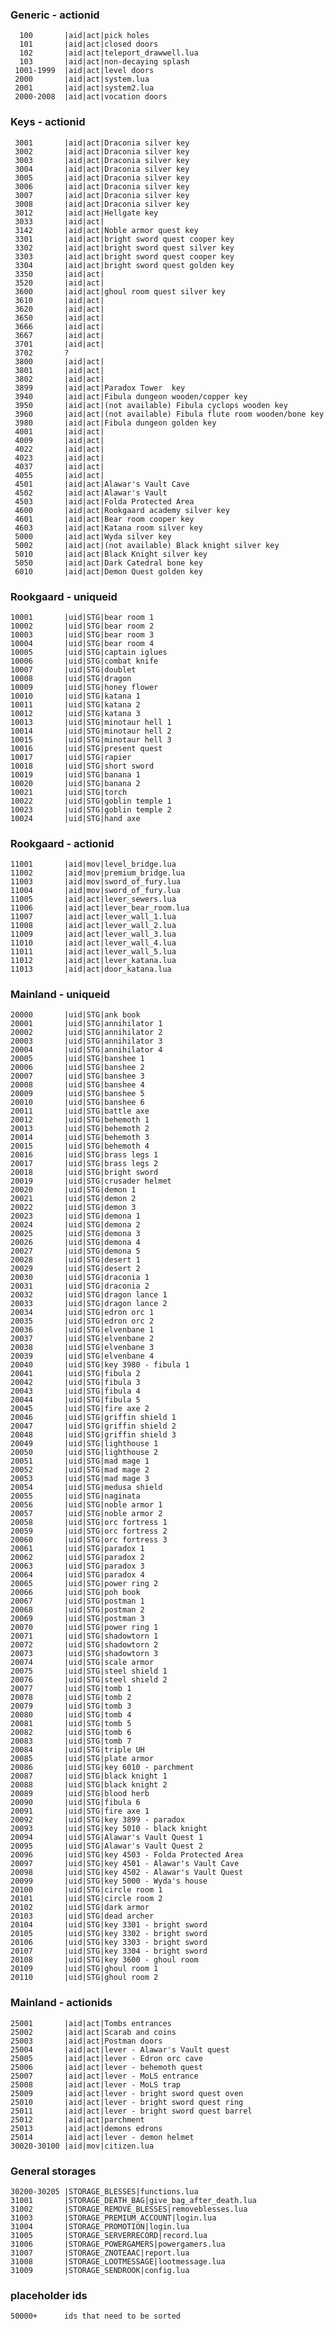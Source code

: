 ### Generic - actionid
	  100		|aid|act|pick holes
	  101		|aid|act|closed doors
	  102		|aid|act|teleport_drawwell.lua
	  103		|aid|act|non-decaying splash
	 1001-1999	|aid|act|level doors
	 2000		|aid|act|system.lua
	 2001		|aid|act|system2.lua
	 2000-2008	|aid|act|vocation doors
### Keys - actionid
	 3001		|aid|act|Draconia silver key
	 3002		|aid|act|Draconia silver key
	 3003		|aid|act|Draconia silver key
	 3004		|aid|act|Draconia silver key
	 3005		|aid|act|Draconia silver key
	 3006		|aid|act|Draconia silver key
	 3007		|aid|act|Draconia silver key
	 3008		|aid|act|Draconia silver key
	 3012		|aid|act|Hellgate key
	 3033		|aid|act|
	 3142		|aid|act|Noble armor quest key
	 3301		|aid|act|bright sword quest cooper key
	 3302		|aid|act|bright sword quest silver key
	 3303		|aid|act|bright sword quest cooper key
	 3304		|aid|act|bright sword quest golden key
	 3350		|aid|act|
	 3520		|aid|act|
	 3600		|aid|act|ghoul room quest silver key
	 3610		|aid|act|
	 3620		|aid|act|
	 3650		|aid|act|
	 3666		|aid|act|
	 3667		|aid|act|
	 3701		|aid|act|
	 3702		?
	 3800		|aid|act|
	 3801		|aid|act|
	 3802		|aid|act|
	 3899		|aid|act|Paradox Tower  key
	 3940		|aid|act|Fibula dungeon wooden/copper key
	 3950		|aid|act|(not available) Fibula cyclops wooden key
 	 3960		|aid|act|(not available) Fibula flute room wooden/bone key
	 3980		|aid|act|Fibula dungeon golden key
	 4001		|aid|act|
	 4009		|aid|act|
	 4022		|aid|act|
	 4023		|aid|act|
	 4037		|aid|act|
	 4055		|aid|act|
	 4501		|aid|act|Alawar's Vault Cave
	 4502		|aid|act|Alawar's Vault
	 4503		|aid|act|Folda Protected Area
	 4600		|aid|act|Rookgaard academy silver key
	 4601		|aid|act|Bear room cooper key
	 4603		|aid|act|Katana room silver key
	 5000		|aid|act|Wyda silver key
	 5002		|aid|act|(not available) Black knight silver key
	 5010		|aid|act|Black Knight silver key
	 5050		|aid|act|Dark Catedral bone key
	 6010		|aid|act|Demon Quest golden key
### Rookgaard - uniqueid
	10001		|uid|STG|bear room 1
	10002		|uid|STG|bear room 2
	10003		|uid|STG|bear room 3
	10004		|uid|STG|bear room 4
	10005		|uid|STG|captain iglues
	10006		|uid|STG|combat knife
	10007		|uid|STG|doublet
	10008		|uid|STG|dragon
	10009		|uid|STG|honey flower
	10010		|uid|STG|katana 1
	10011		|uid|STG|katana 2
	10012		|uid|STG|katana 3
	10013		|uid|STG|minotaur hell 1
	10014		|uid|STG|minotaur hell 2
	10015		|uid|STG|minotaur hell 3
	10016		|uid|STG|present quest
	10017		|uid|STG|rapier
	10018		|uid|STG|short sword
	10019		|uid|STG|banana 1
	10020		|uid|STG|banana 2
	10021		|uid|STG|torch
	10022		|uid|STG|goblin temple 1
	10023		|uid|STG|goblin temple 2
	10024		|uid|STG|hand axe
### Rookgaard - actionid
	11001		|aid|mov|level_bridge.lua
	11002		|aid|mov|premium_bridge.lua
	11003		|aid|mov|sword_of_fury.lua
	11004		|aid|mov|sword_of_fury.lua
	11005		|aid|act|lever_sewers.lua
	11006		|aid|act|lever_bear_room.lua
	11007		|aid|act|lever_wall_1.lua
	11008		|aid|act|lever_wall_2.lua
	11009		|aid|act|lever_wall_3.lua
	11010		|aid|act|lever_wall_4.lua
	11011		|aid|act|lever_wall_5.lua
 	11012		|aid|act|lever_katana.lua
	11013		|aid|act|door_katana.lua
### Mainland - uniqueid
	20000		|uid|STG|ank book
	20001		|uid|STG|annihilator 1
	20002		|uid|STG|annihilator 2
	20003		|uid|STG|annihilator 3
	20004		|uid|STG|annihilator 4
	20005		|uid|STG|banshee 1
	20006		|uid|STG|banshee 2
	20007		|uid|STG|banshee 3
	20008		|uid|STG|banshee 4
	20009		|uid|STG|banshee 5
	20010		|uid|STG|banshee 6
	20011		|uid|STG|battle axe
	20012		|uid|STG|behemoth 1
	20013		|uid|STG|behemoth 2
	20014		|uid|STG|behemoth 3
	20015		|uid|STG|behemoth 4
	20016		|uid|STG|brass legs 1
	20017		|uid|STG|brass legs 2
	20018		|uid|STG|bright sword
	20019		|uid|STG|crusader helmet
	20020		|uid|STG|demon 1
	20021		|uid|STG|demon 2
	20022		|uid|STG|demon 3
	20023		|uid|STG|demona 1
	20024		|uid|STG|demona 2
	20025		|uid|STG|demona 3
	20026		|uid|STG|demona 4
	20027		|uid|STG|demona 5
	20028		|uid|STG|desert 1
	20029		|uid|STG|desert 2
	20030		|uid|STG|draconia 1
	20031		|uid|STG|draconia 2
	20032		|uid|STG|dragon lance 1
	20033		|uid|STG|dragon lance 2
	20034		|uid|STG|edron orc 1
	20035		|uid|STG|edron orc 2
	20036		|uid|STG|elvenbane 1
	20037		|uid|STG|elvenbane 2
	20038		|uid|STG|elvenbane 3
	20039		|uid|STG|elvenbane 4
	20040		|uid|STG|key 3980 - fibula 1
	20041		|uid|STG|fibula 2
	20042		|uid|STG|fibula 3
	20043		|uid|STG|fibula 4
	20044		|uid|STG|fibula 5
	20045		|uid|STG|fire axe 2
	20046		|uid|STG|griffin shield 1
	20047		|uid|STG|griffin shield 2
	20048		|uid|STG|griffin shield 3
	20049		|uid|STG|lighthouse 1
	20050		|uid|STG|lighthouse 2
	20051		|uid|STG|mad mage 1
	20052		|uid|STG|mad mage 2
	20053		|uid|STG|mad mage 3
	20054		|uid|STG|medusa shield
	20055		|uid|STG|naginata
	20056		|uid|STG|noble armor 1
	20057		|uid|STG|noble armor 2
	20058		|uid|STG|orc fortress 1
	20059		|uid|STG|orc fortress 2
	20060		|uid|STG|orc fortress 3
	20061		|uid|STG|paradox 1
	20062		|uid|STG|paradox 2
	20063		|uid|STG|paradox 3
	20064		|uid|STG|paradox 4
	20065		|uid|STG|power ring 2
	20066		|uid|STG|poh book
	20067		|uid|STG|postman 1
	20068		|uid|STG|postman 2
	20069		|uid|STG|postman 3
	20070		|uid|STG|power ring 1
	20071		|uid|STG|shadowtorn 1
	20072		|uid|STG|shadowtorn 2
	20073		|uid|STG|shadowtorn 3
	20074		|uid|STG|scale armor
	20075		|uid|STG|steel shield 1
	20076		|uid|STG|steel shield 2
	20077		|uid|STG|tomb 1
	20078		|uid|STG|tomb 2
	20079		|uid|STG|tomb 3
	20080		|uid|STG|tomb 4
	20081		|uid|STG|tomb 5
	20082		|uid|STG|tomb 6
	20083		|uid|STG|tomb 7
	20084		|uid|STG|triple UH
	20085		|uid|STG|plate armor
	20086		|uid|STG|key 6010 - parchment
	20087		|uid|STG|black knight 1
	20088		|uid|STG|black knight 2
	20089		|uid|STG|blood herb
	20090		|uid|STG|fibula 6
	20091		|uid|STG|fire axe 1
	20092		|uid|STG|key 3899 - paradox
	20093		|uid|STG|key 5010 - black knight
	20094		|uid|STG|Alawar's Vault Quest 1
	20095		|uid|STG|Alawar's Vault Quest 2
	20096		|uid|STG|key 4503 - Folda Protected Area
	20097		|uid|STG|key 4501 - Alawar's Vault Cave
	20098		|uid|STG|key 4502 - Alawar's Vault Quest
	20099		|uid|STG|key 5000 - Wyda's house
	20100		|uid|STG|circle room 1
	20101		|uid|STG|circle room 2
	20102		|uid|STG|dark armor
	20103		|uid|STG|dead archer
	20104		|uid|STG|key 3301 - bright sword
	20105		|uid|STG|key 3302 - bright sword
	20106		|uid|STG|key 3303 - bright sword
	20107		|uid|STG|key 3304 - bright sword
	20108		|uid|STG|key 3600 - ghoul room
	20109		|uid|STG|ghoul room 1
	20110		|uid|STG|ghoul room 2
### Mainland - actionids
	25001		|aid|act|Tombs entrances
	25002		|aid|act|Scarab and coins
	25003		|aid|act|Postman doors
	25004		|aid|act|lever - Alawar's Vault quest
	25005		|aid|act|lever - Edron orc cave
	25006		|aid|act|lever - behemoth quest
	25007		|aid|act|lever - MoLS entrance
	25008		|aid|act|lever - MoLS trap
	25009		|aid|act|lever - bright sword quest oven
	25010		|aid|act|lever - bright sword quest ring
	25011		|aid|act|lever - bright sword quest barrel
	25012		|aid|act|parchment
	25013		|aid|act|demons edrons
	25014		|aid|act|lever - demon helmet
	30020-30100	|aid|mov|citizen.lua
### General storages
	30200-30205	|STORAGE_BLESSES|functions.lua
	31001		|STORAGE_DEATH_BAG|give_bag_after_death.lua
	31002		|STORAGE_REMOVE_BLESSES|removeblesses.lua
	31003		|STORAGE_PREMIUM_ACCOUNT|login.lua
	31004		|STORAGE_PROMOTION|login.lua
	31005		|STORAGE_SERVERRECORD|record.lua
	31006		|STORAGE_POWERGAMERS|powergamers.lua
	31007		|STORAGE_ZNOTEAAC|report.lua
	31008		|STORAGE_LOOTMESSAGE|lootmessage.lua
	31009		|STORAGE_SENDROOK|config.lua
### placeholder ids
	50000+		ids that need to be sorted
